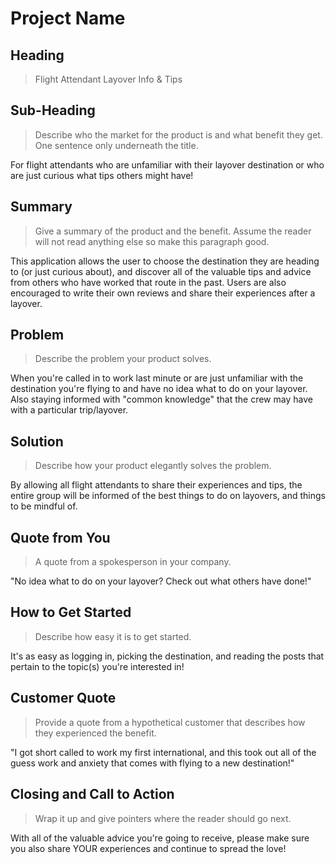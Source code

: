 # Project Name #

<!--
> This material was originally posted [here](http://www.quora.com/What-is-Amazons-approach-to-product-development-and-product-management). It is reproduced here for posterities sake.

There is an approach called "working backwards" that is widely used at Amazon. They work backwards from the customer, rather than starting with an idea for a product and trying to bolt customers onto it. While working backwards can be applied to any specific product decision, using this approach is especially important when developing new products or features.

For new initiatives a product manager typically starts by writing an internal press release announcing the finished product. The target audience for the press release is the new/updated product's customers, which can be retail customers or internal users of a tool or technology. Internal press releases are centered around the customer problem, how current solutions (internal or external) fail, and how the new product will blow away existing solutions.

If the benefits listed don't sound very interesting or exciting to customers, then perhaps they're not (and shouldn't be built). Instead, the product manager should keep iterating on the press release until they've come up with benefits that actually sound like benefits. Iterating on a press release is a lot less expensive than iterating on the product itself (and quicker!).

If the press release is more than a page and a half, it is probably too long. Keep it simple. 3-4 sentences for most paragraphs. Cut out the fat. Don't make it into a spec. You can accompany the press release with a FAQ that answers all of the other business or execution questions so the press release can stay focused on what the customer gets. My rule of thumb is that if the press release is hard to write, then the product is probably going to suck. Keep working at it until the outline for each paragraph flows.

Oh, and I also like to write press-releases in what I call "Oprah-speak" for mainstream consumer products. Imagine you're sitting on Oprah's couch and have just explained the product to her, and then you listen as she explains it to her audience. That's "Oprah-speak", not "Geek-speak".

Once the project moves into development, the press release can be used as a touchstone; a guiding light. The product team can ask themselves, "Are we building what is in the press release?" If they find they're spending time building things that aren't in the press release (overbuilding), they need to ask themselves why. This keeps product development focused on achieving the customer benefits and not building extraneous stuff that takes longer to build, takes resources to maintain, and doesn't provide real customer benefit (at least not enough to warrant inclusion in the press release).
 -->

## Heading ##
  > Flight Attendant Layover Info & Tips

## Sub-Heading ##
  > Describe who the market for the product is and what benefit they get. One sentence only underneath the title.

  For flight attendants who are unfamiliar with their layover destination or who are just curious what tips others might have!

## Summary ##
  > Give a summary of the product and the benefit. Assume the reader will not read anything else so make this paragraph good.

  This application allows the user to choose the destination they are heading to (or just curious about), and discover all of the valuable tips and advice from others who have worked that route in the past. Users are also encouraged to write their own reviews and share their experiences after a layover.

## Problem ##
  > Describe the problem your product solves.

  When you're called in to work last minute or are just unfamiliar with the destination you're flying to and have no idea what to do on your layover. Also staying informed with "common knowledge" that the crew may have with a particular trip/layover.

## Solution ##
  > Describe how your product elegantly solves the problem.

  By allowing all flight attendants to share their experiences and tips, the entire group will be informed of the best things to do on layovers, and things to be mindful of.

## Quote from You ##
  > A quote from a spokesperson in your company.

  "No idea what to do on your layover? Check out what others have done!"

## How to Get Started ##
  > Describe how easy it is to get started.

  It's as easy as logging in, picking the destination, and reading the posts that pertain to the topic(s) you're interested in!

## Customer Quote ##
  > Provide a quote from a hypothetical customer that describes how they experienced the benefit.

  "I got short called to work my first international, and this took out all of the guess work and anxiety that comes with flying to a new destination!"

## Closing and Call to Action ##
  > Wrap it up and give pointers where the reader should go next.

  With all of the valuable advice you're going to receive, please make sure you also share YOUR experiences and continue to spread the love!
